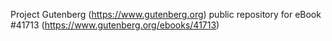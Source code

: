 Project Gutenberg (https://www.gutenberg.org) public repository for eBook #41713 (https://www.gutenberg.org/ebooks/41713)
